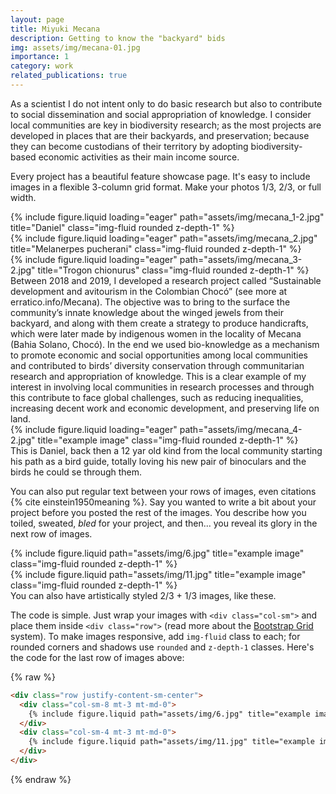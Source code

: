 ```yaml
---
layout: page
title: Miyuki Mecana 
description: Getting to know the "backyard" bids
img: assets/img/mecana-01.jpg
importance: 1
category: work
related_publications: true
---
```

As a scientist I do not intent only to do basic research but also to contribute to social dissemination and social appropriation of knowledge. I consider local communities are key in biodiversity research; as the most projects are developed in places that are their backyards, and preservation; because they can become custodians of their territory by adopting biodiversity-based economic activities as their main income source. 

Every project has a beautiful feature showcase page.
It's easy to include images in a flexible 3-column grid format.
Make your photos 1/3, 2/3, or full width.


<div class="row">
    <div class="col-sm mt-3 mt-md-0">
        {% include figure.liquid loading="eager" path="assets/img/mecana_1-2.jpg" title="Daniel" class="img-fluid rounded z-depth-1" %}
    </div>
    <div class="col-sm mt-3 mt-md-0">
        {% include figure.liquid loading="eager" path="assets/img/mecana_2.jpg" title="Melanerpes pucherani" class="img-fluid rounded z-depth-1" %}
    </div>
    <div class="col-sm mt-3 mt-md-0">
        {% include figure.liquid loading="eager" path="assets/img/mecana_3-2.jpg" title="Trogon chionurus" class="img-fluid rounded z-depth-1" %}
    </div>
</div>
<div class="caption">
    Between 2018 and 2019, I developed a research project called “Sustainable development and avitourism in the Colombian Chocó” (see more at erratico.info/Mecana). The objective was to bring to the surface the community’s innate knowledge about the winged jewels from their backyard, and along with them create a strategy to produce handicrafts, which were later made by indigenous women in the locality of Mecana (Bahia Solano, Chocó). In the end we used bio-knowledge as a mechanism to promote economic and social opportunities among local communities and contributed to birds’ diversity conservation through communitarian research and appropriation of knowledge. This is a clear example of my interest in involving local communities in research processes and through this contribute to face global challenges, such as reducing inequalities, increasing decent work and economic development, and preserving life on land.
</div>
<div class="row">
    <div class="col-sm mt-3 mt-md-0">
        {% include figure.liquid loading="eager" path="assets/img/mecana_4-2.jpg" title="example image" class="img-fluid rounded z-depth-1" %}
    </div>
</div>
<div class="caption">
    This is Daniel, back then a 12 yar old kind from the local community starting his path as a bird guide, totally loving his new pair of binoculars and the birds he could se through them. 
</div>

You can also put regular text between your rows of images, even citations {% cite einstein1950meaning %}.
Say you wanted to write a bit about your project before you posted the rest of the images.
You describe how you toiled, sweated, _bled_ for your project, and then... you reveal its glory in the next row of images.

<div class="row justify-content-sm-center">
    <div class="col-sm-8 mt-3 mt-md-0">
        {% include figure.liquid path="assets/img/6.jpg" title="example image" class="img-fluid rounded z-depth-1" %}
    </div>
    <div class="col-sm-4 mt-3 mt-md-0">
        {% include figure.liquid path="assets/img/11.jpg" title="example image" class="img-fluid rounded z-depth-1" %}
    </div>
</div>
<div class="caption">
    You can also have artistically styled 2/3 + 1/3 images, like these.
</div>

The code is simple.
Just wrap your images with `<div class="col-sm">` and place them inside `<div class="row">` (read more about the <a href="https://getbootstrap.com/docs/4.4/layout/grid/">Bootstrap Grid</a> system).
To make images responsive, add `img-fluid` class to each; for rounded corners and shadows use `rounded` and `z-depth-1` classes.
Here's the code for the last row of images above:

{% raw %}

```html
<div class="row justify-content-sm-center">
  <div class="col-sm-8 mt-3 mt-md-0">
    {% include figure.liquid path="assets/img/6.jpg" title="example image" class="img-fluid rounded z-depth-1" %}
  </div>
  <div class="col-sm-4 mt-3 mt-md-0">
    {% include figure.liquid path="assets/img/11.jpg" title="example image" class="img-fluid rounded z-depth-1" %}
  </div>
</div>
```

{% endraw %}
